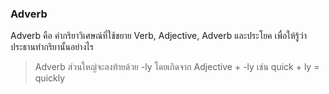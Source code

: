 
### Adverb

Adverb คือ คำกริยาวิเศษณ์ที่ใช้ขยาย Verb, Adjective, Adverb และประโยค เพื่อให้รู้ว่าประธานทำกริยานั้นอย่างไร
> Adverb ส่วนใหญ่จะลงท้ายด้วย -ly โดยเกิดจาก Adjective + -ly เช่น quick + ly = quickly